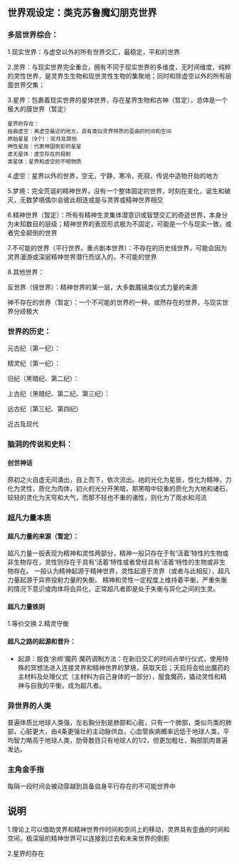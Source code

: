 ## 世界观设定：类克苏鲁魔幻朋克世界

### 多层世界综合：

1.现实世界：与虚空以外的所有世界交汇，最稳定，平和的世界

2.灵界：与现实世界完全重合，拥有不同于现实世界的多维度，无时间维度，纯粹的灵性世界，是灵界生生物和现世灵性生物的集聚地；同时和除虚空以外的所有层面世界交集；

3.星界：包裹着现实世界的星体世界，存在星界生物和古神（暂定），总体是一个极大的膜世界（暂定）

    星界的存在：
    扭曲虚空：离虚空最近的地方，具有类似灵界特质的歪曲的时间和空间    
    原始星星（9个）：双月及其他
    神性星辰：代表神国倒影的星星
    虚无星体：虚空存在的投射
    类星体：星界和虚空的不明物质

4.虚空：星界以外的世界，空无，宁静，寒冷，死寂，传说中造物开始的地方

5.梦境：完全荒诞的精神世界，没有一个整体固定的世界，时刻在变化，诞生和破灭，无数梦境偶尔会彼此相连或是与灵界或精神世界相交

6.精神世界（暂定）：所有有精神生灵集体潜意识或智慧交汇的奇迹世界，本身分为未知数目的层级；精神世界的表现形式极为不固定，可能是一个与现实一致，或者完全颠倒的世界

7.不可能的世界（平行世界，重点剧本世界）：不存在的历史线世界，可能会因为灵界漫游或深层精神世界潜行而误入的，不可能的世界

8.其他世界：

  反世界（镜世界）：精神世界的某一层，大多数魔镜类仪式力量的来源
  
  神不存在的世界（暂定）：一个不可能的世界的一种，或然存在的世界，与现实世界分歧极大


### 世界的历史：

元古纪（第一纪）：

精灵纪（第一纪）：

旧纪（黑暗纪、第二纪）：

上古纪（黑暗纪、第二纪、第三纪）：

远古纪（第三纪、第四纪）

近古及现代


### 脑洞的传说和史料：

#### 创世神话

原初之火自虚无间涌出，自上而下，依次流出。祂的光化为星辰，性化为精神，力化为灵性，质化为肉体，初火的光分开黑暗，那黑暗中较重的质化为大地和诸石，较轻的灵化为天穹和大气，而那不轻也不重的诸性，则化为了雨水和河流

### 超凡力量本质

#### 超凡力量的来源（暂定）：

超凡力量一般表现为精神和灵性两部分，精神一般只存在于有‘活着’特性的生物或非生物存在，灵性则存在于具有‘活着’特性或者曾经具有‘活着’特性的生物或非生物存在。
一般认为精神起源于精神世界，灵性起源于灵界（或者与此相反），超凡力量起源于异界投射力量的失衡。
精神和灵性一定程度上维持着平衡，严重失衡的情况下意识或肉体将会异化，正常超凡者即是处于失衡与异化之间的生灵。

#### 超凡力量铁则

1.等价交换
2.精灵守衡


#### 超凡之路的起源和晋升：
- 起源：服食‘余烬’魔药
  魔药调制方法：在新旧交汇的时间点举行仪式，使用特殊的冥想法进入连接灵界和精神世界的梦境，获取天启；天启将会给出魔药的主材料及处理仪式（主材料为自己身体的一部分），服食魔药，撬动灵性和精神与自我的平衡，成为超凡者。

### 异世界的人类
普遍体质比地球人类强，左右胸分别是肺部和心脏，只有一个肺部，类似鸟类的肺部，心脏更大，由4条更强壮的主动脉供血，心血管疾病概率远低于地球人类，平均智力略高于地球人类，肋骨数目只有地球人的1/2，但更加粗壮，胸部肌肉普遍发达。

### 主角金手指
每隔一段时间会被动穿越到具备自身平行存在的不可能世界中

## 说明

1.理论上可以借助灵界和精神世界作时间和空间上的移动，灵界具有歪曲的时间和空间，极深层的精神世界可以连接到过去和未来世界的倒影

2.星界的存在